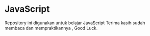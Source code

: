 # JavaScript
Repository ini digunakan untuk belajar JavaScript 
Terima kasih sudah membaca dan mempraktikannya , Good Luck. 
